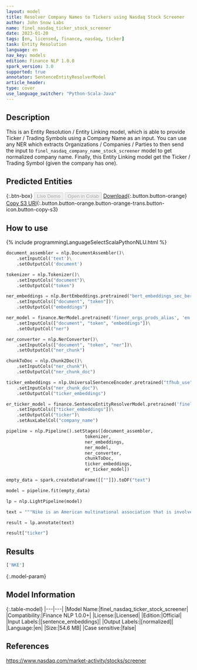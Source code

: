 ```yaml
---
layout: model
title: Resolver Company Names to Tickers using Nasdaq Stock Screener
author: John Snow Labs
name: finel_nasdaq_ticker_stock_screener
date: 2023-01-20
tags: [en, licensed, finance, nasdaq, ticker]
task: Entity Resolution
language: en
nav_key: models
edition: Finance NLP 1.0.0
spark_version: 3.0
supported: true
annotator: SentenceEntityResolverModel
article_header:
type: cover
use_language_switcher: "Python-Scala-Java"
---
```


## Description

This is an Entity Resolution / Entity Linking model, which is able to provide Ticker / Trading Symbols using a Company Name as an input. You can use any NER which extracts Organizations / Companies / Parties to then send the input to `finel_nasdaq_company_name_stock_screener` model to get normalized company name. Finally, this Entity Linking model get the Ticker / Trading Symbol (given the company has one).

## Predicted Entities



{:.btn-box}
<button class="button button-orange" disabled>Live Demo</button>
<button class="button button-orange" disabled>Open in Colab</button>
[Download](https://s3.amazonaws.com/auxdata.johnsnowlabs.com/finance/models/finel_nasdaq_ticker_stock_screener_en_1.0.0_3.0_1674236954508.zip){:.button.button-orange}
[Copy S3 URI](s3://auxdata.johnsnowlabs.com/finance/models/finel_nasdaq_ticker_stock_screener_en_1.0.0_3.0_1674236954508.zip){:.button.button-orange.button-orange-trans.button-icon.button-copy-s3}

## How to use



<div class="tabs-box" markdown="1">
{% include programmingLanguageSelectScalaPythonNLU.html %}

```python
document_assembler = nlp.DocumentAssembler()\
    .setInputCol('text')\
    .setOutputCol('document')

tokenizer = nlp.Tokenizer()\
    .setInputCols("document")\
    .setOutputCol("token")

ner_embeddings = nlp.BertEmbeddings.pretrained("bert_embeddings_sec_bert_base","en")\
    .setInputCols(["document", "token"])\
    .setOutputCol("embeddings")

ner_model = finance.NerModel.pretrained('finner_orgs_prods_alias', 'en', 'finance/models')\
    .setInputCols(["document", "token", "embeddings"])\
    .setOutputCol("ner")

ner_converter = nlp.NerConverter()\
    .setInputCols(["document", "token", "ner"])\
    .setOutputCol("ner_chunk")

chunkToDoc = nlp.Chunk2Doc()\
    .setInputCols("ner_chunk")\
    .setOutputCol("ner_chunk_doc") 

ticker_embeddings = nlp.UniversalSentenceEncoder.pretrained("tfhub_use", "en")\
    .setInputCols("ner_chunk_doc")\
    .setOutputCol("ticker_embeddings")

er_ticker_model = finance.SentenceEntityResolverModel.pretrained('finel_nasdaq_ticker_stock_screener', 'en', 'finance/model')\
    .setInputCols(["ticker_embeddings"])\
    .setOutputCol("ticker")\
    .setAuxLabelCol("company_name")

pipeline = nlp.Pipeline().setStages([document_assembler,
                              tokenizer, 
                              ner_embeddings,
                              ner_model, 
                              ner_converter,
                              chunkToDoc,
                              ticker_embeddings,
                              er_ticker_model])

empty_data = spark.createDataFrame([[""]]).toDF("text")

model = pipeline.fit(empty_data)

lp = nlp.LightPipeline(model)

text = """Nike is an American multinational association that is involved in the design, development, manufacturing and worldwide marketing and sales of apparel, footwear, accessories, equipment and services."""

result = lp.annotate(text)

result["ticker"]
```

</div>

## Results

```bash
['NKE']
```

{:.model-param}
## Model Information

{:.table-model}
|---|---|
|Model Name:|finel_nasdaq_ticker_stock_screener|
|Compatibility:|Finance NLP 1.0.0+|
|License:|Licensed|
|Edition:|Official|
|Input Labels:|[sentence_embeddings]|
|Output Labels:|[normalized]|
|Language:|en|
|Size:|54.6 MB|
|Case sensitive:|false|

## References

https://www.nasdaq.com/market-activity/stocks/screener
